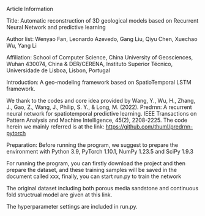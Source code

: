 Article Information 

Title: Automatic reconstruction of 3D geological models based on Recurrent Neural Network and predictive learning

Author list: Wenyao Fan, Leonardo Azevedo, Gang Liu, Qiyu Chen, Xuechao Wu, Yang Li

Affiliation: School of Computer Science, China University of Geosciences, Wuhan 430074, China & DER/CERENA, Instituto Superior Técnico, Universidade de Lisboa, Lisbon, Portugal

Introduction:
A geo-modeling framework based on SpatioTemporal LSTM framework. 

We thank to the codes and core idea provided by Wang, Y., Wu, H., Zhang, J., Gao, Z., Wang, J., Philip, S. Y., & Long, M. (2022). Predrnn: A recurrent neural network for spatiotemporal predictive learning. IEEE Transactions on Pattern Analysis and Machine Intelligence, 45(2), 2208-2225. The code herein we mainly referred is at the link: https://github.com/thuml/predrnn-pytorch

Preparation:
Before running the program, we suggest to prepare the environment with Python 3.9, PyTorch 1.10.1, NumPy 1.23.5 and SciPy 1.9.3

For running the program, you can firstly download the project and then prepare the dataset, and these training samples will be saved in the document called xxx, finally, you can start run.py to train the network

The original dataset including both porous media sandstone and continuous fold structrual model are given at this link.

The hyperparameter settings are included in run.py.

